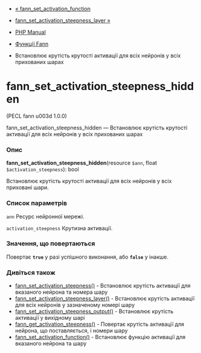 - [«
fann_set_activation_function](function.fann-set-activation-function.md)
- [fann_set_activation_steepness_layer
»](function.fann-set-activation-steepness-layer.md)

- [PHP Manual](index.md)
- [Функції Fann](ref.fann.md)
- Встановлює крутість крутості активації для всіх нейронів у всіх
прихованих шарах

# fann_set_activation_steepness_hidden

(PECL fann u003d 1.0.0)

fann_set_activation_steepness_hidden — Встановлює крутість крутості
активації для всіх нейронів у всіх прихованих шарах

### Опис

**fann_set_activation_steepness_hidden**(resource `$ann`, float
`$activation_steepness`): bool

Встановлює крутість крутості активації для всіх нейронів у всіх
приховані шари.

### Список параметрів

`ann`
Ресурс нейронної мережі.

`activation_steepness`
Крутизна активації.

### Значення, що повертаються

Повертає **`true`** у разі успішного виконання, або **`false`** у
інакше.

### Дивіться також

- [fann_set_activation_steepness()](function.fann-set-activation-steepness.md) -
Встановлює крутість активації для вказаного нейрона та номера
шару
- [fann_set_activation_steepness_layer()](function.fann-set-activation-steepness-layer.md) -
Встановлює крутість активації для всіх нейронів у зазначеному
номері шару
- [fann_set_activation_steepness_output()](function.fann-set-activation-steepness-output.md) -
Встановлює крутість активації у вихідному шарі
- [fann_get_activation_steepness()](function.fann-get-activation-steepness.md) -
Повертає крутість активації для нейрона, що поставляється, і номери
шару
- [fann_set_activation_function()](function.fann-set-activation-function.md) -
Встановлює функцію активації для вказаного нейрона та шару
